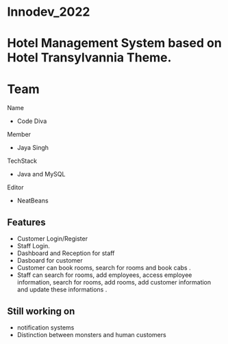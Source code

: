 # Innodev_2022

# Hotel Management System based on Hotel Transylvannia Theme.

# Team
Name
- Code Diva

Member
- Jaya Singh

TechStack
- Java and MySQL


Editor
 - NeatBeans
 
## Features
- Customer Login/Register
- Staff Login.
- Dashboard and Reception for staff
- Dasboard for customer
- Customer can book rooms, search for rooms and book cabs .
- Staff can search for rooms, add employees, access employee information, search for rooms, add rooms, add customer information and update these informations .

## Still working on 
 - notification systems
 - Distinction between monsters and human customers
